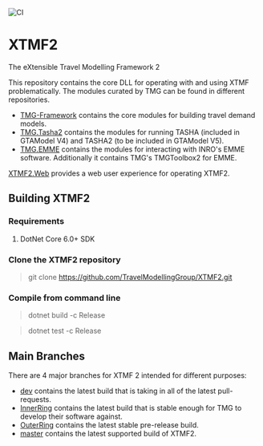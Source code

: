 
![CI](https://github.com/TravelModellingGroup/XTMF2/workflows/CI/badge.svg?branch=dev)

# XTMF2
The eXtensible Travel Modelling Framework 2

This repository contains the core DLL for operating with and using XTMF problematically.
The modules curated by TMG can be found in different repositories.
* [TMG-Framework](https://github.com/TravelModellingGroup/TMG-Framework) contains
the core modules for building travel demand models.
* [TMG.Tasha2](https://github.com/TravelModellingGroup/TMG.Tasha2) contains the modules for
running TASHA (included in GTAModel V4) and TASHA2 (to be included in GTAModel V5).
* [TMG.EMME](https://github.com/TravelModellingGroup/TMG.EMME) contains the modules
for interacting with INRO's EMME software.  Additionally it contains TMG's TMGToolbox2 for EMME.

[XTMF2.Web](https://github.com/TravelModellingGroup/XTMF2.Web) provides a web user experience for
operating XTMF2.

## Building XTMF2

### Requirements

1. DotNet Core 6.0+ SDK

### Clone the XTMF2 repository

> git clone https://github.com/TravelModellingGroup/XTMF2.git

### Compile from command line

> dotnet build -c Release

> dotnet test -c Release


## Main Branches

There are 4 major branches for XTMF 2 intended for different purposes:
* [dev](https://github.com/TravelModellingGroup/XTMF2/tree/dev) contains the latest build that is
taking in all of the latest pull-requests.
* [InnerRing](https://github.com/TravelModellingGroup/XTMF2/tree/InnerRing) contains the latest
build that is stable enough for TMG to develop their software against.
* [OuterRing](https://github.com/TravelModellingGroup/XTMF2/tree/OuterRing) contains the latest
stable pre-release build.
* [master](https://github.com/TravelModellingGroup/XTMF2/tree/master) contains the latest
supported build of XTMF2.

